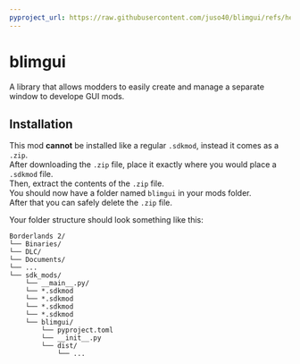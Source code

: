 ```yaml
---
pyproject_url: https://raw.githubusercontent.com/juso40/blimgui/refs/heads/master/blimgui/pyproject.toml
---
```

# blimgui
A library that allows modders to easily create and manage a separate window to develope GUI mods.  

## Installation
This mod **cannot** be installed like a regular ``.sdkmod``, instead it comes as a ``.zip``.  
After downloading the ``.zip`` file, place it exactly where you would place a ``.sdkmod`` file.  
Then, extract the contents of the ``.zip`` file.  
You should now have a folder named ``blimgui`` in your mods folder.  
After that you can safely delete the ``.zip`` file.

Your folder structure should look something like this:
```
Borderlands 2/
└── Binaries/
└── DLC/
└── Documents/
└── ...
└── sdk_mods/
    └── __main__.py/
    └── *.sdkmod
    └── *.sdkmod
    └── *.sdkmod
    └── *.sdkmod
    └── blimgui/
        └── pyproject.toml
        └── __init__.py
        └── dist/
            └── ...
```

